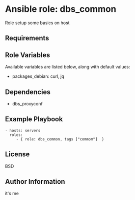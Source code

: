 Ansible role: dbs_common
=========

Role setup some basics on host

Requirements
------------


Role Variables
--------------

Available variables are listed below, along with default values:

* packages_debian: curl, jq

Dependencies
------------

* dbs_proxyconf


Example Playbook
----------------

    - hosts: servers
      roles:
         - { role: dbs_common, tags ["commom"]  }

License
-------

BSD

Author Information
------------------
it's me
